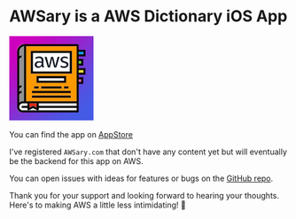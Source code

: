 # AWSary is a AWS Dictionary iOS App


![AWSary Logo](https://raw.githubusercontent.com/tigpt/AWSary/main/ios/logo/icon-logo_152_color.png)

You can find the app on [AppStore](https://apps.apple.com/app/apple-store/id1634871091?pt=125248130&ct=GitHub&mt=8)

I've registered `AWSary.com` that don't have any content yet but will eventually be the backend for this app on AWS.

You can open issues with ideas for features or bugs on the [GitHub repo](https://github.com/tigpt/awsary-ios).

Thank you for your support and looking forward to hearing your thoughts. Here's to making AWS a little less intimidating! 🥂
